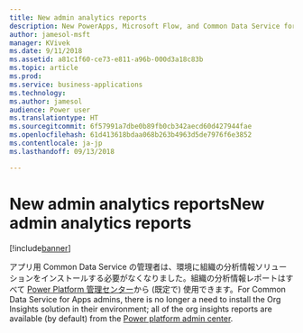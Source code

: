 ```yaml
---
title: New admin analytics reports
description: New PowerApps, Microsoft Flow, and Common Data Service for Apps usage reports available to all admins
author: jamesol-msft
manager: KVivek
ms.date: 9/11/2018
ms.assetid: a81c1f60-ce73-e811-a96b-000d3a18c83b
ms.topic: article
ms.prod: 
ms.service: business-applications
ms.technology: 
ms.author: jamesol
audience: Power user
ms.translationtype: HT
ms.sourcegitcommit: 6f57991a7dbe0b89fb0cb342aecd60d427944fae
ms.openlocfilehash: 61d413618bdaa068b263b4963d5de7976f6e3852
ms.contentlocale: ja-jp
ms.lasthandoff: 09/13/2018

---
```

# <a name="new-admin-analytics-reports"></a><span data-ttu-id="3408b-103">New admin analytics reports</span><span class="sxs-lookup"><span data-stu-id="3408b-103">New admin analytics reports</span></span>


[!include[banner](../../includes/banner.md)]

<span data-ttu-id="3408b-104">アプリ用 Common Data Service の管理者は、環境に組織の分析情報ソリューションをインストールする必要がなくなりました。組織の分析情報レポートはすべて [Power Platform 管理センター](https://go.microsoft.com/fwlink/?linkid=875536)から (既定で) 使用できます。</span><span class="sxs-lookup"><span data-stu-id="3408b-104">For Common Data Service for Apps admins, there is no longer a need to install the Org Insights solution in their environment; all of the org insights reports are available (by default) from the [Power platform admin center](https://go.microsoft.com/fwlink/?linkid=875536).</span></span>

